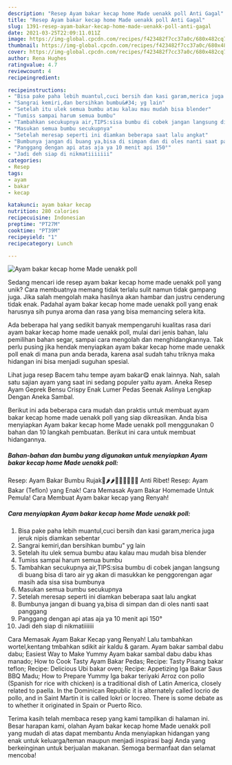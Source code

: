 ```yaml
---
description: "Resep Ayam bakar kecap home Made uenakk poll Anti Gagal"
title: "Resep Ayam bakar kecap home Made uenakk poll Anti Gagal"
slug: 1391-resep-ayam-bakar-kecap-home-made-uenakk-poll-anti-gagal
date: 2021-03-25T22:09:11.011Z
image: https://img-global.cpcdn.com/recipes/f423482f7cc37a0c/680x482cq70/ayam-bakar-kecap-home-made-uenakk-poll-foto-resep-utama.jpg
thumbnail: https://img-global.cpcdn.com/recipes/f423482f7cc37a0c/680x482cq70/ayam-bakar-kecap-home-made-uenakk-poll-foto-resep-utama.jpg
cover: https://img-global.cpcdn.com/recipes/f423482f7cc37a0c/680x482cq70/ayam-bakar-kecap-home-made-uenakk-poll-foto-resep-utama.jpg
author: Rena Hughes
ratingvalue: 4.7
reviewcount: 4
recipeingredient:

recipeinstructions:
- "Bisa pake paha lebih muantul,cuci bersih dan kasi garam,merica juga jeruk nipis diamkan sebentar"
- "Sangrai kemiri,dan bersihkan bumbu&#34; yg lain"
- "Setelah itu ulek semua bumbu atau kalau mau mudah bisa blender"
- "Tumiss sampai harum semua bumbu"
- "Tambahkan secukupnya air,TIPS:sisa bumbu di cobek jangan langsung di buang bisa di taro air yg akan di masukkan ke penggorengan agar masih ada sisa sisa bumbunya"
- "Masukan semua bumbu secukupnya"
- "Setelah meresap seperti ini diamkan beberapa saat lalu angkat"
- "Bumbunya jangan di buang ya,bisa di simpan dan di oles nanti saat panggang"
- "Panggang dengan api atas aja ya 10 menit api 150°"
- "Jadi deh siap di nikmatiiiiiii"
categories:
- Resep
tags:
- ayam
- bakar
- kecap

katakunci: ayam bakar kecap 
nutrition: 280 calories
recipecuisine: Indonesian
preptime: "PT27M"
cooktime: "PT39M"
recipeyield: "1"
recipecategory: Lunch

---
```



![Ayam bakar kecap home Made uenakk poll](https://img-global.cpcdn.com/recipes/f423482f7cc37a0c/680x482cq70/ayam-bakar-kecap-home-made-uenakk-poll-foto-resep-utama.jpg)

Sedang mencari ide resep ayam bakar kecap home made uenakk poll yang unik? Cara membuatnya memang tidak terlalu sulit namun tidak gampang juga. Jika salah mengolah maka hasilnya akan hambar dan justru cenderung tidak enak. Padahal ayam bakar kecap home made uenakk poll yang enak harusnya sih punya aroma dan rasa yang bisa memancing selera kita.

Ada beberapa hal yang sedikit banyak mempengaruhi kualitas rasa dari ayam bakar kecap home made uenakk poll, mulai dari jenis bahan, lalu pemilihan bahan segar, sampai cara mengolah dan menghidangkannya. Tak perlu pusing jika hendak menyiapkan ayam bakar kecap home made uenakk poll enak di mana pun anda berada, karena asal sudah tahu triknya maka hidangan ini bisa menjadi suguhan spesial.

Lihat juga resep Bacem tahu tempe ayam bakar😋 enak lainnya. Nah, salah satu sajian ayam yang saat ini sedang populer yaitu ayam. Aneka Resep Ayam Geprek Bensu Crispy Enak Lumer Pedas Seenak Aslinya Lengkap Dengan Aneka Sambal.


Berikut ini ada beberapa cara mudah dan praktis untuk membuat ayam bakar kecap home made uenakk poll yang siap dikreasikan. Anda bisa menyiapkan Ayam bakar kecap home Made uenakk poll menggunakan 0 bahan dan 10 langkah pembuatan. Berikut ini cara untuk membuat hidangannya.

<!--inarticleads1-->

##### Bahan-bahan dan bumbu yang digunakan untuk menyiapkan Ayam bakar kecap home Made uenakk poll:



Resep: Ayam Bakar Bumbu Rujak🐔🌶🌶👩🏻‍🍳👩🏻‍🍳 Anti Ribet! Resep: Ayam Bakar (Teflon) yang Enak! Cara Memasak Ayam Bakar Homemade Untuk Pemula! Cara Membuat Ayam bakar kecap yang Renyah! 

<!--inarticleads2-->

##### Cara menyiapkan Ayam bakar kecap home Made uenakk poll:

1. Bisa pake paha lebih muantul,cuci bersih dan kasi garam,merica juga jeruk nipis diamkan sebentar
1. Sangrai kemiri,dan bersihkan bumbu&#34; yg lain
1. Setelah itu ulek semua bumbu atau kalau mau mudah bisa blender
1. Tumiss sampai harum semua bumbu
1. Tambahkan secukupnya air,TIPS:sisa bumbu di cobek jangan langsung di buang bisa di taro air yg akan di masukkan ke penggorengan agar masih ada sisa sisa bumbunya
1. Masukan semua bumbu secukupnya
1. Setelah meresap seperti ini diamkan beberapa saat lalu angkat
1. Bumbunya jangan di buang ya,bisa di simpan dan di oles nanti saat panggang
1. Panggang dengan api atas aja ya 10 menit api 150°
1. Jadi deh siap di nikmatiiiiiii


Cara Memasak Ayam Bakar Kecap yang Renyah! Lalu tambahkan wortel,kentang tmbahkan sdikit air kaldu &amp; garam. Ayam bakar sambal dabu dabu; Easiest Way to Make Yummy Ayam bakar sambal dabu dabu khas manado; How to Cook Tasty Ayam Bakar Pedas; Recipe: Tasty Pisang bakar teflon; Recipe: Delicious Ubi bakar oven; Recipe: Appetizing Iga Bakar Saus BBQ Madu; How to Prepare Yummy Iga bakar teriyaki Arroz con pollo (Spanish for rice with chicken) is a traditional dish of Latin America, closely related to paella. In the Dominican Republic it is alternately called locrio de pollo, and in Saint Martin it is called lokri or locreo. There is some debate as to whether it originated in Spain or Puerto Rico. 

Terima kasih telah membaca resep yang kami tampilkan di halaman ini. Besar harapan kami, olahan Ayam bakar kecap home Made uenakk poll yang mudah di atas dapat membantu Anda menyiapkan hidangan yang enak untuk keluarga/teman maupun menjadi inspirasi bagi Anda yang berkeinginan untuk berjualan makanan. Semoga bermanfaat dan selamat mencoba!
